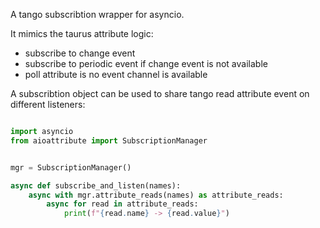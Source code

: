 A tango subscribtion wrapper for asyncio.

It mimics the taurus attribute logic:
 - subscribe to change event
 - subscribe to periodic event if change event is not available
 - poll attribute is no event channel is available


A subscribtion object can be used to share tango read attribute event on different listeners:

```python 

import asyncio
from aioattribute import SubscriptionManager


mgr = SubscriptionManager()

async def subscribe_and_listen(names):
    async with mgr.attribute_reads(names) as attribute_reads:
        async for read in attribute_reads:
            print(f"{read.name} -> {read.value}")

```
